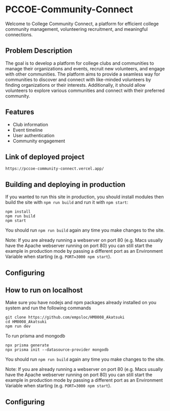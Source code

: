 # PCCOE-Community-Connect

Welcome to College Community Connect, a platform for efficient college community management, volunteering recruitment, and meaningful connections.

## Problem Description

The goal is to develop a platform for college clubs and communities to manage their organizations and events, recruit new volunteers, and engage with other communities. The platform aims to provide a seamless way for communities to discover and connect with like-minded volunteers by finding organizations or their interests. Additionally, it should allow volunteers to explore various communities and connect with their preferred community.

## Features

- Club information
- Event timeline
- User authentication
- Community engagement

## Link of deployed project

    https://pccoe-community-connect.vercel.app/

## Building and deploying in production

If you wanted to run this site in production, you should install modules then build the site with `npm run build` and run it with `npm start`:

    npm install
    npm run build
    npm start

You should run `npm run build` again any time you make changes to the site.

Note: If you are already running a webserver on port 80 (e.g. Macs usually have the Apache webserver running on port 80) you can still start the example in production mode by passing a different port as an Environment Variable when starting (e.g. `PORT=3000 npm start`).

## Configuring


## How to run on localhost

Make sure you have nodejs and npm packages already installed on you system and run the following commands

    git clone https://github.com/empsloc/HM0008_Akatsuki
    cd HM0008_Akatsuki
    npm run dev
    
To run prisma and mongodb

    npx prisma generate
    npx prisma init --datasource-provider mongodb
    
 
    
            
You should run `npm run build` again any time you make changes to the site.

Note: If you are already running a webserver on port 80 (e.g. Macs usually have the Apache webserver running on port 80) you can still start the example in production mode by passing a different port as an Environment Variable when starting (e.g. `PORT=3000 npm start`).

## Configuring
